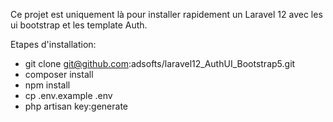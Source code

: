 Ce projet est uniquement là pour installer rapidement un Laravel 12 avec les ui bootstrap et les template Auth.

Etapes d'installation:
- git clone git@github.com:adsofts/laravel12_AuthUI_Bootstrap5.git
- composer install
- npm install
- cp .env.example .env
- php artisan key:generate

